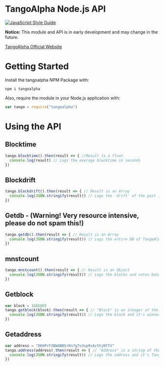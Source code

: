 # TangoAlpha Node.js API

[![JavaScript Style Guide](https://cdn.rawgit.com/standard/standard/master/badge.svg)](https://github.com/standard/standard)

**Notice:** This module and API is in early development and may change in the future.

[TangoAlpha Official Website](https://tangoalpha.gq/)

# Getting Started

Install the tangoalpha NPM Package with:
```
npm i tangoalpha
```
Also, require the module in your Node.js application with:
```js
var tango = require("tangoalpha")
```

# Using the API

## Blocktime

```js
tango.blocktime().then(result => { //Result is a float
  console.log(result) // Logs the average blocktime in seconds
})
```

## Blockdrift

```js
tango.blockdrift().then(result => { // Result is an Array
  console.log(JSON.stringify(result)) // Logs the 'drift' of the past 1000 blocks
})
```

## Getdb - (Warning! Very resource intensive, please do not spam this!)

```js
tango.getdb().then(result => { // Result is an Array
  console.log(JSON.stringify(result)) // Logs the entire DB of TangoAlpha
})
```

## mnstcount

```js
tango.mnstcount().then(result => { // Result is an Object
  console.log(JSON.stringify(result)) // Logs the blocks and votes betweeen Stakers and MNs
})
```

## Getblock

```js
var block = 1685805
tango.getblock(block).then(result => { // "Block" is an integer of the desired block. Result is an Object
  console.log(JSON.stringify(result)) // Logs the block and it's winners
})
```

## Getaddress

```js
var address = "D6HPrF2BW4BBSrKn7g7v3up9sActhjNTfV"
tango.address(address).then(result => { // "Address" is a string of the desired coin address. Result is an Object
  console.log(JSON.stringify(result)) // Logs the address and it's TangoAlpha stats (voteweight, balance, blocksseen)
})
```
